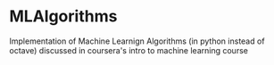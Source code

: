 # MLAlgorithms
Implementation of Machine Learnign Algorithms (in python instead of octave) discussed in coursera's intro to machine learning course 
